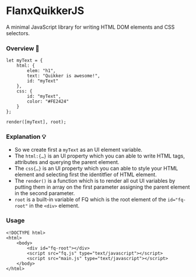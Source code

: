 # FlanxQuikkerJS
A minimal JavaScript library for writing HTML DOM elements and CSS selectors.

### Overview 🔭
```
let myText = {
    html: {
        elem: "h1",
        text: "Quikker is awesome!",
        id: "myText"
    },
    css: {
        id: "myText",
        color: "#FE2424"
    }
};

render([myText], root);
```

### Explanation 💡
- So we create first a ```myText``` as an UI element variable.
- The ```html:{…}``` is an UI property which you can able to write HTML tags, attributes and querying the parent element.
- The ```css{…}``` is an UI property which you can able to style your HTML element and selecting first the identitfier of HTML element.
- The ```render()``` is a function which is to render all out UI variables by putting them in array on the first parameter assigning the parent element in the second parameter.
- ```root``` is a built-in variable of FQ which is the root element of the ```id="fq-root"``` in the ```<div>``` element.

### Usage
```
<!DOCTYPE html>
<html>
    <body>
        <div id="fq-root"></div>
        <script src="fq.js" type="text/javascript"></script>
        <script src="main.js" type="text/javascript"></script>
    </body>
</html>
```
